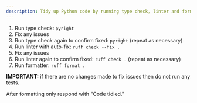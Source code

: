 ```yaml
---
description: Tidy up Python code by running type check, linter and formatter
---
```


1. Run type check: `pyright`
2. Fix any issues
3. Run type check again to confirm fixed: `pyright` (repeat as necessary)
4. Run linter with auto-fix: `ruff check --fix .`
5. Fix any issues
6. Run linter again to confirm fixed: `ruff check .` (repeat as necessary)
7. Run formatter: `ruff format .`

**IMPORTANT:** if there are no changes made to fix issues then do not run any tests.

After formatting only respond with "Code tidied."
